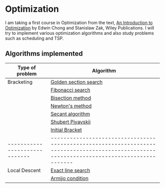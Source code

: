 # Optimization
I am taking a first course in Optimization from the text, [An Introduction to Optimization](https://www.amazon.com/Introduction-Optimization-Edwin-K-Chong/dp/1118279018) by Edwin Chong and Stanislaw Zak, Wiley Publications. I will try to implement various optimization algorithms and also study problems such as scheduling and TSP.

Algorithms implemented
-------------------------

| Type of problem             | Algorithm                                                                                                                                 |
|-----------------------------|-------------------------------------------------------------------------------------------------------------------------------------------|
| Bracketing                  | [Golden section search](https://nbviewer.jupyter.org/github/quantophile/optimization_algorithms/blob/master/golden_section_search.ipynb)  |
|                             | [Fibonacci search](https://nbviewer.jupyter.org/github/quantophile/optimization_algorithms/blob/master/fibonacci_search.ipynb)            |
|                             | [Bisection method](https://nbviewer.jupyter.org/github/quantophile/optimization_algorithms/blob/master/bisection_search.ipynb)            |
|                             | [Newton's method](https://nbviewer.jupyter.org/github/quantophile/optimization_algorithms/blob/master/newtons_method.ipynb)               |
|                             | [Secant algorithm](https://nbviewer.jupyter.org/github/quantophile/optimization_algorithms/blob/master/secant_algorithm.ipynb)            |
|                             | [Shubert Piyavskii](https://nbviewer.jupyter.org/github/quantophile/optimization_algorithms/blob/master/shubert_piyavskii.ipynb)          |
|                             | [Initial Bracket](https://nbviewer.jupyter.org/github/quantophile/optimization_algorithms/blob/master/bracket_minimum.ipynb)              |
|-----------------------------|-------------------------------------------------------------------------------------------------------------------------------------------|
| Local Descent               | [Exact line search](https://nbviewer.jupyter.org/github/quantophile/optimization_algorithms/blob/master/exact_line_search.ipynb)          |
|                             | [Armijo condition](https://nbviewer.jupyter.org/github/quantophile/optimization_algorithms/blob/master/approximate_line_search.ipynb)     |
